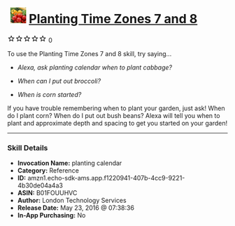 # &nbsp;<img src="skill_icon" alt="Planting Time Zones 7 and 8 icon" width="36"> [Planting Time Zones 7 and 8](http://alexa.amazon.com/#skills/amzn1.echo-sdk-ams.app.f1220941-407b-4cc9-9221-4b30de04a4a3)
![0 stars](../../images/ic_star_border_black_18dp_1x.png)![0 stars](../../images/ic_star_border_black_18dp_1x.png)![0 stars](../../images/ic_star_border_black_18dp_1x.png)![0 stars](../../images/ic_star_border_black_18dp_1x.png)![0 stars](../../images/ic_star_border_black_18dp_1x.png) 0

To use the Planting Time Zones 7 and 8 skill, try saying...

* *Alexa, ask planting calendar when to plant cabbage?*

* *When can I put out broccoli?*

* *When is corn started?*

If you have trouble remembering when to plant your garden, just ask!  When do I plant corn?  When do I put out bush beans?  Alexa will tell you when to plant and approximate depth and spacing to get you started on your garden!

***

### Skill Details

* **Invocation Name:** planting calendar
* **Category:** Reference
* **ID:** amzn1.echo-sdk-ams.app.f1220941-407b-4cc9-9221-4b30de04a4a3
* **ASIN:** B01FOUUHVC
* **Author:** London Technology Services 
* **Release Date:** May 23, 2016 @ 07:38:36
* **In-App Purchasing:** No
